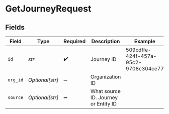 # GetJourneyRequest


## Fields

| Field                                | Type                                 | Required                             | Description                          | Example                              |
| ------------------------------------ | ------------------------------------ | ------------------------------------ | ------------------------------------ | ------------------------------------ |
| `id`                                 | *str*                                | :heavy_check_mark:                   | Journey ID                           | 509cdffe-424f-457a-95c2-9708c304ce77 |
| `org_id`                             | *Optional[str]*                      | :heavy_minus_sign:                   | Organization ID                      |                                      |
| `source`                             | *Optional[str]*                      | :heavy_minus_sign:                   | What source ID. Journey or Entity ID |                                      |